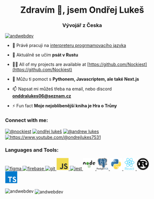 <h1 align="center">Zdravím 👋, jsem Ondřej Lukeš</h1>
<h3 align="center">Vývojář z Česka</h3>

<p align="left"> <a href="https://github.com/ryo-ma/github-profile-trophy"><img src="https://github-profile-trophy.vercel.app/?username=andwebdev" alt="andwebdev" /></a> </p>

- 🔭 Právě pracuji na [interpreteru progrmamovacího jazyka](https://github.com/Nockiest/Programming-Language-Parser)

- 🌱 Aktuálně se učím **psát v Rustu**

- 👨‍💻 All of my projects are available at [https://github.com/Nockiest](https://github.com/Nockiest)

- 💬 Můžu ti pomoct s **Pythonem, Javascriptem, ale také Next.js**

- 📫 Napsat mi můžeš třeba na email, nebo discord **onddralukes06@seznam.cz**

- ⚡ Fun fact **Moje nejoblíbenější kniha je Hra o Trůny**

<h3 align="left">Connect with me:</h3>
<p align="left">
<a href="https://codepen.io/@nockiest" target="blank"><img align="center" src="https://raw.githubusercontent.com/rahuldkjain/github-profile-readme-generator/master/src/images/icons/Social/codepen.svg" alt="@nockiest" height="30" width="40" /></a>
<a href="https://linkedin.com/in/ondřej lukeš" target="blank"><img align="center" src="https://raw.githubusercontent.com/rahuldkjain/github-profile-readme-generator/master/src/images/icons/Social/linked-in-alt.svg" alt="ondřej lukeš" height="30" width="40" /></a>
<a href="https://medium.com/@andrew lukes" target="blank"><img align="center" src="https://raw.githubusercontent.com/rahuldkjain/github-profile-readme-generator/master/src/images/icons/Social/medium.svg" alt="@andrew lukes" height="30" width="40" /></a>
<a href="https://www.youtube.com/c/https://www.youtube.com/@ondrejlukes7531" target="blank"><img align="center" src="https://raw.githubusercontent.com/rahuldkjain/github-profile-readme-generator/master/src/images/icons/Social/youtube.svg" alt="https://www.youtube.com/@ondrejlukes7531" height="30" width="40" /></a>
</p>

<h3 align="left">Languages and Tools:</h3>
<p align="left"> <a href="https://www.figma.com/" target="_blank" rel="noreferrer"> <img src="https://www.vectorlogo.zone/logos/figma/figma-icon.svg" alt="figma" width="40" height="40"/> </a> <a href="https://firebase.google.com/" target="_blank" rel="noreferrer"> <img src="https://www.vectorlogo.zone/logos/firebase/firebase-icon.svg" alt="firebase" width="40" height="40"/> </a> <a href="https://git-scm.com/" target="_blank" rel="noreferrer"> <img src="https://www.vectorlogo.zone/logos/git-scm/git-scm-icon.svg" alt="git" width="40" height="40"/> </a> <a href="https://developer.mozilla.org/en-US/docs/Web/JavaScript" target="_blank" rel="noreferrer"> <img src="https://raw.githubusercontent.com/devicons/devicon/master/icons/javascript/javascript-original.svg" alt="javascript" width="40" height="40"/> </a> <a href="https://jestjs.io" target="_blank" rel="noreferrer"> <img src="https://www.vectorlogo.zone/logos/jestjsio/jestjsio-icon.svg" alt="jest" width="40" height="40"/> </a> <a href="https://nodejs.org" target="_blank" rel="noreferrer"> <img src="https://raw.githubusercontent.com/devicons/devicon/master/icons/nodejs/nodejs-original-wordmark.svg" alt="nodejs" width="40" height="40"/> </a> <a href="https://www.postgresql.org" target="_blank" rel="noreferrer"> <img src="https://raw.githubusercontent.com/devicons/devicon/master/icons/postgresql/postgresql-original-wordmark.svg" alt="postgresql" width="40" height="40"/> </a> <a href="https://www.python.org" target="_blank" rel="noreferrer"> <img src="https://raw.githubusercontent.com/devicons/devicon/master/icons/python/python-original.svg" alt="python" width="40" height="40"/> </a> <a href="https://reactjs.org/" target="_blank" rel="noreferrer"> <img src="https://raw.githubusercontent.com/devicons/devicon/master/icons/react/react-original-wordmark.svg" alt="react" width="40" height="40"/> </a> <a href="https://www.rust-lang.org" target="_blank" rel="noreferrer"> <img src="https://raw.githubusercontent.com/devicons/devicon/master/icons/rust/rust-plain.svg" alt="rust" width="40" height="40"/> </a> <a href="https://www.typescriptlang.org/" target="_blank" rel="noreferrer"> <img src="https://raw.githubusercontent.com/devicons/devicon/master/icons/typescript/typescript-original.svg" alt="typescript" width="40" height="40"/> </a> </p>

<p><img align="left" src="https://github-readme-stats.vercel.app/api/top-langs?username=andwebdev&show_icons=true&locale=en&layout=compact" alt="andwebdev" /></p>

<p>&nbsp;<img align="center" src="https://github-readme-stats.vercel.app/api?username=andwebdev&show_icons=true&locale=en" alt="andwebdev" /></p>
